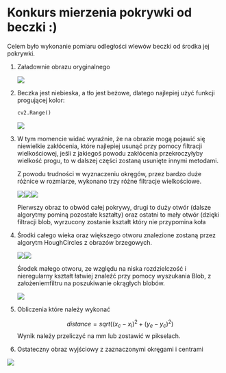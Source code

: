 # Konkurs mierzenia pokrywki od beczki :)

Celem było wykonanie pomiaru odległości wlewów beczki od środka jej pokrywki.

1. Załadownie obrazu oryginalnego

   <img src='images/oryginal.jpg'>

   

2. Beczka jest niebieska, a tło jest beżowe, dlatego najlepiej użyć funkcji progującej kolor:

   ```python
   cv2.Range()
   ```

   <img src='images/color_filtered.jpg'>

   

3. W tym momencie widać wyraźnie, że na obrazie mogą pojawić się niewielkie zakłócenia, które najlepiej usunąć przy pomocy filtracji wielkościowej, jeśli z jakiegoś powodu zakłócenia przekroczyłyby wielkość progu, to w dalszej części zostaną usunięte innymi metodami.

   Z powodu trudności w wyznaczeniu okręgów, przez bardzo duże różnice w rozmiarze, wykonano trzy różne filtracje wielkościowe.

   <img src='images/size_filtered_big.jpg'><img src='images/size_filtered_medium.jpg'><img src='images/size_filtered_small.jpg'>

   Pierwszy obraz to obwód całej pokrywy, drugi to duży otwór (dalsze algorytmy pominą pozostałe kształty) oraz ostatni to mały otwór (dzięki filtracji blob, wyrzucony zostanie kształt który nie przypomina koła

   

4. Środki całego wieka oraz większego otworu znalezione zostaną przez algorytm HoughCircles z obrazów brzegowych.

   <img src='images/edges_big.jpg'><img src='images/edges_medium.jpg'>

   Środek małego otworu, ze względu na niska rozdzielczość i nieregularny kształt łatwiej znaleźć przy pomocy wyszukania Blob, z założeniemfiltru na  poszukiwanie okrągłych blobów.

   <img src='images/blob_search.jpg'>

5. Obliczenia które należy wykonać


   $$
   distance = sqrt((x_c - x_l)^2 + (y_e - y_c)^2)
   $$
   Wynik należy przeliczyć na mm lub zostawić w pikselach.

6. Ostateczny obraz wyjściowy z zaznaczonymi okręgami i centrami

<img src='images/output.jpg'>



